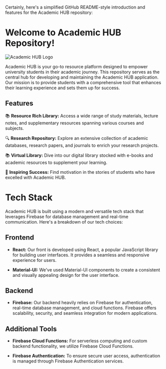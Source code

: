 Certainly, here's a simplified GitHub README-style introduction and features for the Academic HUB repository:

# Welcome to Academic HUB Repository!

![Academic HUB Logo](link_to_logo_image)

Academic HUB is your go-to resource platform designed to empower university students in their academic journey. This repository serves as the central hub for developing and maintaining the Academic HUB application. Our mission is to provide students with a comprehensive tool that enhances their learning experience and sets them up for success.

## Features

📚 **Resource Rich Library:** Access a wide range of study materials, lecture notes, and supplementary resources spanning various courses and subjects.

🔍 **Research Repository:** Explore an extensive collection of academic databases, research papers, and journals to enrich your research projects.

📚 **Virtual Library:** Dive into our digital library stocked with e-books and academic resources to supplement your learning.

🌟 **Inspiring Success:** Find motivation in the stories of students who have excelled with Academic HUB.

# Tech Stack

Academic HUB is built using a modern and versatile tech stack that leverages Firebase for database management and real-time communication. Here's a breakdown of our tech choices:

## Frontend

- **React:** Our front is developed using React, a popular JavaScript library for building user interfaces. It provides a seamless and responsive experience for users.

- **Material-UI:** We've used Material-UI components to create a consistent and visually appealing design for the user interface.

## Backend

- **Firebase:** Our backend heavily relies on Firebase for authentication, real-time database management, and cloud functions. Firebase offers scalability, security, and seamless integration for modern applications.

## Additional Tools

- **Firebase Cloud Functions:** For serverless computing and custom backend functionality, we utilize Firebase Cloud Functions.

- **Firebase Authentication:** To ensure secure user access, authentication is managed through Firebase Authentication services.


